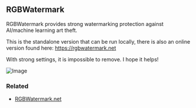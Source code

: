 ## RGBWatermark

RGBWatermark provides strong watermarking protection against AI/machine learning art theft.

This is the standalone version that can be run locally, there is also an online version found here:
https://rgbwatermark.net 

With strong settings, it is impossible to remove. I hope it helps!

![Image](https://github.com/Tenpi/RGBWatermark-GUI/blob/main/assets/images/readme.png?raw=true)

### Related

- [RGBWatermark.net](https://github.com/Tenpi/RGBWatermark.net)
